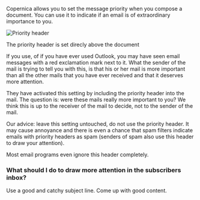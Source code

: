 Copernica allows you to set the message priority when you compose a
document. You can use it to indicate if an email is of extraordinary
importance to you.

![Priority header](priorityheader.png)

The priority header is set direcly above the document

If you use, of if you have ever used Outlook, you may have seen email
messages with a red exclamation mark next to it. What the sender of the
mail is trying to tell you with this, is that his or her mail is more
important than all the other mails that you have ever received and that
it deserves more attention.

They have activated this setting by including the priority header into
the mail. The question is: were these mails really more important to
you? We think this is up to the receiver of the mail to decide, not to
the sender of the mail.

Our advice: leave this setting untouched, do not use the priority
header. It may cause annoyance and there is even a chance that spam
filters indicate emails with priority headers as spam (senders of spam
also use this header to draw your attention).

Most email programs even ignore this header completely.

### What should I do to draw more attention in the subscribers inbox?

Use a good and catchy subject line. Come up with good content.
